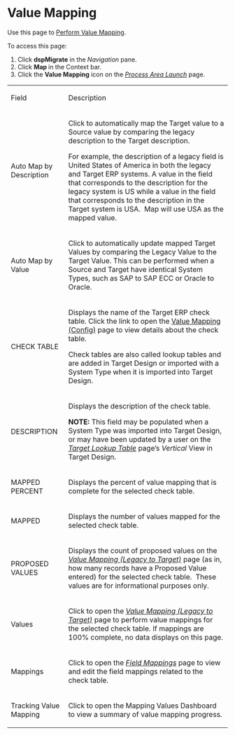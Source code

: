 # Value Mapping

<div class="use">

Use this page to [Perform Value
Mapping](../Use_Cases/Perform_Value_Mapping_Overview.htm).

</div>

To access this page:

1.  Click <span style="font-weight: bold;">dspMigrate</span> in the
    <span style="font-style: italic;">Navigation</span> pane.
2.  Click <span style="font-weight: bold;">Map </span>in the Context
    bar.
3.  Click the <span style="font-weight: bold;">Value Mapping</span> icon
    on the *[Process Area Launch](Process_Area_Launch_map.htm)* page.

<table>
<tbody>
<tr class="odd">
<td><p>Field   </p></td>
<td><p>Description</p></td>
</tr>
<tr class="even">
<td><p>Auto Map by Description</p></td>
<td><p>Click to automatically map the Target value to a Source value by comparing the legacy description to the Target description.</p>
<p>For example, the description of a legacy field is United States of America in both the legacy and Target ERP systems. A value in the field that corresponds to the description for the legacy system is US while a value in the field that corresponds to the description in the Target system is USA.  Map will use USA as the mapped value.</p></td>
</tr>
<tr class="odd">
<td><p>Auto Map by Value</p></td>
<td><p>Click to automatically update mapped Target Values by comparing the Legacy Value to the Target Value. This can be performed when a Source and Target have identical System Types, such as SAP to SAP ECC or Oracle to Oracle.</p></td>
</tr>
<tr class="even">
<td><p>CHECK TABLE</p></td>
<td><p>Displays the name of the Target ERP check table. Click the link to open the <span><a href="Value_Mapping_Config_H.htm">Value Mapping (Config)</a></span> page to view details about the check table.</p>
<p>Check tables are also called lookup tables and are added in Target Design or imported with a System Type when it is imported into Target Design.</p></td>
</tr>
<tr class="odd">
<td><p>DESCRIPTION</p></td>
<td><p>Displays the description of the check table.</p>
<p><strong>NOTE:</strong> This field may be populated when a System Type was imported into Target Design, or may have been updated by a user on the <span style="font-style: italic;"><a href="../../Design/Page_Desc/Target_Lookup_Table_H.htm">Target Lookup Table</a></span> page’s <span style="font-style: italic;">Vertical</span> View in Target Design.</p></td>
</tr>
<tr class="even">
<td><p>MAPPED PERCENT</p></td>
<td><p>Displays the percent of value mapping that is complete for the selected check table.</p></td>
</tr>
<tr class="odd">
<td><p>MAPPED</p></td>
<td><p>Displays the number of values mapped for the selected check table.</p></td>
</tr>
<tr class="even">
<td><p>PROPOSED VALUES</p></td>
<td><p>Displays the count of proposed values on the <em><a href="Value_Mapping_Legacy_to_Target_H.htm">Value Mapping (Legacy to Target)</a></em> page (as in, how many records have a Proposed Value entered) for the selected check table.  These values are for informational purposes only.</p></td>
</tr>
<tr class="odd">
<td><p>Values</p></td>
<td><p>Click to open the <a href="Value_Mapping_Legacy_to_Target_H.htm"><em>Value Mapping (Legacy to Target)</em></a> page to perform value mappings for the selected check table. If mappings are 100% complete, no data displays on this page.</p></td>
</tr>
<tr class="even">
<td><p>Mappings</p></td>
<td><p>Click to open the <em><a href="Field_Mappings_H.htm">Field Mappings</a></em> page to view and edit the field mappings related to the check table.</p></td>
</tr>
<tr class="odd">
<td><p>Tracking Value Mapping</p></td>
<td><p>Click to open the Mapping Values Dashboard to view a summary of value mapping progress.</p></td>
</tr>
</tbody>
</table>

